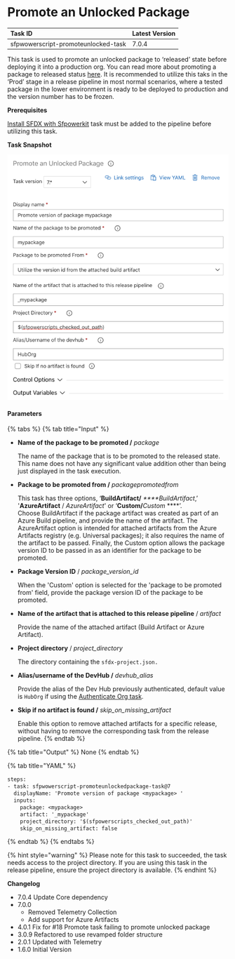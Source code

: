 # Promote an Unlocked Package

| Task ID | Latest Version |
| :--- | :--- |
| sfpwowerscript-promoteunlocked-task | 7.0.4 |

This task is used to promote an unlocked package to ‘released’ state before deploying it into a production org. You can read more about promoting a package to released status [here](https://developer.salesforce.com/docs/atlas.en-us.sfdx_dev.meta/sfdx_dev/sfdx_dev_dev2gp_create_pkg_ver_promote.htm). It is recommended to utilize this taks in the ‘Prod’ stage in a release pipeline in most normal scenarios, where a tested package in the lower environment is ready to be deployed to production and the version number has to be frozen.

**Prerequisites**

[Install SFDX with Sfpowerkit](../utility-tasks/install-sfdx-cli-with-sfpowerkit.md) task must be added to the pipeline before utilizing this task.

**Task Snapshot**

![](../../../.gitbook/assets/promoteunlockedpackagesnapshot.png)

#### Parameters

{% tabs %}
{% tab title="Input" %}
* **Name of the package to be promoted /** _package_

  The name of the package that is to be promoted to the released state. This name does not have any significant value addition other than being just displayed in the task execution.

* **Package to be promoted from /** _packagepromotedfrom_

  This task has three options, ‘**BuildArtifact/** _****BuildArtifact_,’ '**AzureArtifact** / _AzureArtifact_' or ‘**Custom/**_Custom_ ****’.   
  Choose BuildArtifact if the package artifact was created as part of an Azure Build pipeline, and provide the name of the artifact. The AzureArtifact option is intended for attached artifacts from the Azure Artifacts registry \(e.g. Universal packages\); it also requires the name of the artifact to be passed. Finally, the Custom option allows the package version ID to be passed in as an identifier for the package to be promoted.

* **Package Version ID** / _package\_version\_id_

  When the 'Custom' option is selected for the 'package to be promoted from' field, provide the package version ID of the package to be promoted. 

* **Name of the artifact that is attached to this release pipeline** / _artifact_

  Provide the name of the attached artifact \(Build Artifact or Azure Artifact\).

* **Project directory** / _project\_directory_

  The directory containing the `sfdx-project.json.`  

* **Alias/username of the DevHub /** _devhub\_alias_

  Provide the alias of the Dev Hub previously authenticated, default value is `HubOrg` if using the [Authenticate Org task](../authentication/).

* **Skip if no artifact is found /** _skip\_on\_missing\_artifact_

  Enable this option to remove attached artifacts for a specific release, without having to remove the corresponding task from the release pipeline.
{% endtab %}

{% tab title="Output" %}
None
{% endtab %}

{% tab title="YAML" %}
```text
steps:
- task: sfpwowerscript-promoteunlockedpackage-task@7
  displayName: 'Promote version of package <mypackage> '
  inputs:
    package: <mypackage>
    artifact: '_mypackage'
    project_directory: '$(sfpowerscripts_checked_out_path)'
    skip_on_missing_artifact: false
```
{% endtab %}
{% endtabs %}

{% hint style="warning" %}
Please note for this task to succeeded, the task needs access to the project directory. If you are using this task in the release pipeline, ensure the project directory is available.
{% endhint %}

**Changelog**

* 7.0.4 Update Core dependency
* 7.0.0 
  * Removed Telemetry Collection
  * Add support for Azure Artifacts
* 4.0.1 Fix for \#18 Promote task failing to promote unlocked package
* 3.0.9 Refactored to use revamped folder structure
* 2.0.1 Updated with Telemetry
* 1.6.0 Initial Version

